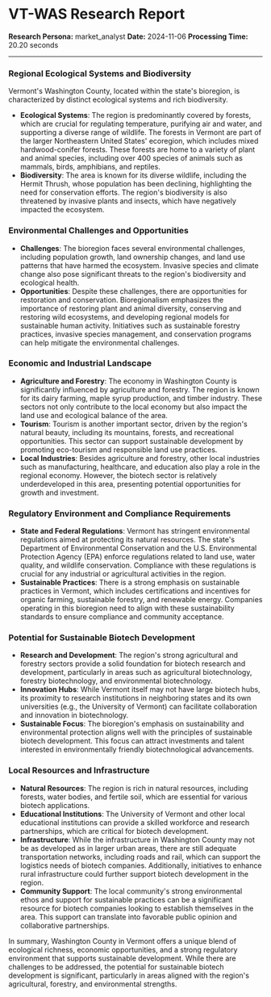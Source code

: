 # VT-WAS Research Report

**Research Persona:** market_analyst
**Date:** 2024-11-06
**Processing Time:** 20.20 seconds

---

### Regional Ecological Systems and Biodiversity

Vermont's Washington County, located within the state's bioregion, is characterized by distinct ecological systems and rich biodiversity.

- **Ecological Systems**: The region is predominantly covered by forests, which are crucial for regulating temperature, purifying air and water, and supporting a diverse range of wildlife. The forests in Vermont are part of the larger Northeastern United States' ecoregion, which includes mixed hardwood-conifer forests. These forests are home to a variety of plant and animal species, including over 400 species of animals such as mammals, birds, amphibians, and reptiles.
- **Biodiversity**: The area is known for its diverse wildlife, including the Hermit Thrush, whose population has been declining, highlighting the need for conservation efforts. The region's biodiversity is also threatened by invasive plants and insects, which have negatively impacted the ecosystem.

### Environmental Challenges and Opportunities

- **Challenges**: The bioregion faces several environmental challenges, including population growth, land ownership changes, and land use patterns that have harmed the ecosystem. Invasive species and climate change also pose significant threats to the region's biodiversity and ecological health.
- **Opportunities**: Despite these challenges, there are opportunities for restoration and conservation. Bioregionalism emphasizes the importance of restoring plant and animal diversity, conserving and restoring wild ecosystems, and developing regional models for sustainable human activity. Initiatives such as sustainable forestry practices, invasive species management, and conservation programs can help mitigate the environmental challenges.

### Economic and Industrial Landscape

- **Agriculture and Forestry**: The economy in Washington County is significantly influenced by agriculture and forestry. The region is known for its dairy farming, maple syrup production, and timber industry. These sectors not only contribute to the local economy but also impact the land use and ecological balance of the area.
- **Tourism**: Tourism is another important sector, driven by the region's natural beauty, including its mountains, forests, and recreational opportunities. This sector can support sustainable development by promoting eco-tourism and responsible land use practices.
- **Local Industries**: Besides agriculture and forestry, other local industries such as manufacturing, healthcare, and education also play a role in the regional economy. However, the biotech sector is relatively underdeveloped in this area, presenting potential opportunities for growth and investment.

### Regulatory Environment and Compliance Requirements

- **State and Federal Regulations**: Vermont has stringent environmental regulations aimed at protecting its natural resources. The state's Department of Environmental Conservation and the U.S. Environmental Protection Agency (EPA) enforce regulations related to land use, water quality, and wildlife conservation. Compliance with these regulations is crucial for any industrial or agricultural activities in the region.
- **Sustainable Practices**: There is a strong emphasis on sustainable practices in Vermont, which includes certifications and incentives for organic farming, sustainable forestry, and renewable energy. Companies operating in this bioregion need to align with these sustainability standards to ensure compliance and community acceptance.

### Potential for Sustainable Biotech Development

- **Research and Development**: The region's strong agricultural and forestry sectors provide a solid foundation for biotech research and development, particularly in areas such as agricultural biotechnology, forestry biotechnology, and environmental biotechnology.
- **Innovation Hubs**: While Vermont itself may not have large biotech hubs, its proximity to research institutions in neighboring states and its own universities (e.g., the University of Vermont) can facilitate collaboration and innovation in biotechnology.
- **Sustainable Focus**: The bioregion's emphasis on sustainability and environmental protection aligns well with the principles of sustainable biotech development. This focus can attract investments and talent interested in environmentally friendly biotechnological advancements.

### Local Resources and Infrastructure

- **Natural Resources**: The region is rich in natural resources, including forests, water bodies, and fertile soil, which are essential for various biotech applications.
- **Educational Institutions**: The University of Vermont and other local educational institutions can provide a skilled workforce and research partnerships, which are critical for biotech development.
- **Infrastructure**: While the infrastructure in Washington County may not be as developed as in larger urban areas, there are still adequate transportation networks, including roads and rail, which can support the logistics needs of biotech companies. Additionally, initiatives to enhance rural infrastructure could further support biotech development in the region.
- **Community Support**: The local community's strong environmental ethos and support for sustainable practices can be a significant resource for biotech companies looking to establish themselves in the area. This support can translate into favorable public opinion and collaborative partnerships.

In summary, Washington County in Vermont offers a unique blend of ecological richness, economic opportunities, and a strong regulatory environment that supports sustainable development. While there are challenges to be addressed, the potential for sustainable biotech development is significant, particularly in areas aligned with the region's agricultural, forestry, and environmental strengths.